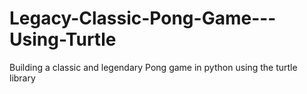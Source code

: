 # Legacy-Classic-Pong-Game---Using-Turtle
Building a classic and legendary Pong game in python using the turtle library
